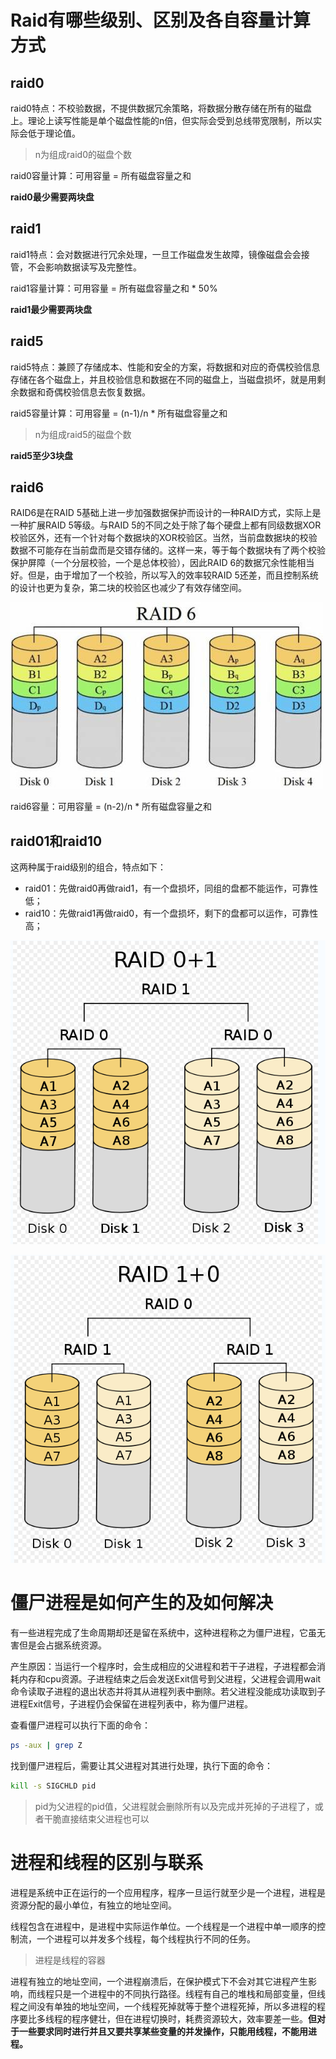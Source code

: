 # Raid有哪些级别、区别及各自容量计算方式

## raid0

raid0特点：不校验数据，不提供数据冗余策略，将数据分散存储在所有的磁盘上。理论上读写性能是单个磁盘性能的n倍，但实际会受到总线带宽限制，所以实际会低于理论值。

> n为组成raid0的磁盘个数



raid0容量计算：可用容量 = 所有磁盘容量之和

**raid0最少需要两块盘**



## raid1

raid1特点：会对数据进行冗余处理，一旦工作磁盘发生故障，镜像磁盘会会接管，不会影响数据读写及完整性。



raid1容量计算：可用容量 = 所有磁盘容量之和 * 50%

**raid1最少需要两块盘**



## raid5

raid5特点：兼顾了存储成本、性能和安全的方案，将数据和对应的奇偶校验信息存储在各个磁盘上，并且校验信息和数据在不同的磁盘上，当磁盘损坏，就是用剩余数据和奇偶校验信息去恢复数据。



raid5容量计算：可用容量 = (n-1)/n * 所有磁盘容量之和

> n为组成raid5的磁盘个数

**raid5至少3块盘**



## raid6

RAID6是在RAID 5基础上进一步加强数据保护而设计的一种RAID方式，实际上是一种扩展RAID 5等级。与RAID 5的不同之处于除了每个硬盘上都有同级数据XOR校验区外，还有一个针对每个数据块的XOR校验区。当然，当前盘数据块的校验数据不可能存在当前盘而是交错存储的。这样一来，等于每个数据块有了两个校验保护屏障（一个分层校验，一个是总体校验），因此RAID 6的数据冗余性能相当好。但是，由于增加了一个校验，所以写入的效率较RAID 5还差，而且控制系统的设计也更为复杂，第二块的校验区也减少了有效存储空间。

![](statics/raid6.jpg)



raid6容量：可用容量 = (n-2)/n * 所有磁盘容量之和



## raid01和raid10

这两种属于raid级别的组合，特点如下：

- raid01：先做raid0再做raid1，有一个盘损坏，同组的盘都不能运作，可靠性低；
- raid10：先做raid1再做raid0，有一个盘损坏，剩下的盘都可以运作，可靠性高；

![](statics/raid01.png)

![](statics/raid10.png)





# 僵尸进程是如何产生的及如何解决

有一些进程完成了生命周期却还是留在系统中，这种进程称之为僵尸进程，它虽无害但是会占据系统资源。



产生原因：当运行一个程序时，会生成相应的父进程和若干子进程，子进程都会消耗内存和cpu资源。子进程结束之后会发送Exit信号到父进程，父进程会调用wait命令读取子进程的退出状态并将其从进程列表中删除。若父进程没能成功读取到子进程Exit信号，子进程仍会保留在进程列表中，称为僵尸进程。



查看僵尸进程可以执行下面的命令：

```bash
ps -aux | grep Z
```



找到僵尸进程后，需要让其父进程对其进行处理，执行下面的命令：

```bash
kill -s SIGCHLD pid
```

> pid为父进程的pid值，父进程就会删除所有以及完成并死掉的子进程了，或者干脆直接结束父进程也可以





# 进程和线程的区别与联系

进程是系统中正在运行的一个应用程序，程序一旦运行就至少是一个进程，进程是资源分配的最小单位，有独立的地址空间。



线程包含在进程中，是进程中实际运作单位。一个线程是一个进程中单一顺序的控制流，一个进程可以并发多个线程，每个线程执行不同的任务。



> 进程是线程的容器



进程有独立的地址空间，一个进程崩溃后，在保护模式下不会对其它进程产生影响，而线程只是一个进程中的不同执行路径。线程有自己的堆栈和局部变量，但线程之间没有单独的地址空间，一个线程死掉就等于整个进程死掉，所以多进程的程序要比多线程的程序健壮，但在进程切换时，耗费资源较大，效率要差一些。**但对于一些要求同时进行并且又要共享某些变量的并发操作，只能用线程，不能用进程。**































